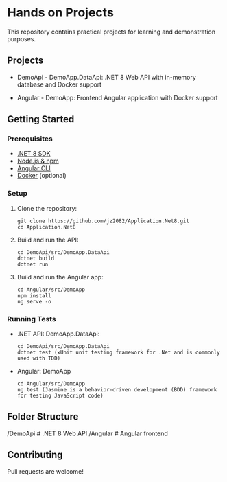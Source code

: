 # Hands on Projects

This repository contains practical projects for learning and demonstration purposes.

## Projects

- DemoApi - DemoApp.DataApi: .NET 8 Web API with in-memory database and Docker support



- Angular - DemoApp: Frontend Angular application with Docker support



## Getting Started

### Prerequisites

- [.NET 8 SDK](https://dotnet.microsoft.com/download)
- [Node.js & npm](https://nodejs.org/)
- [Angular CLI](https://angular.io/cli)
- [Docker](https://www.docker.com/) (optional)

### Setup

1. Clone the repository:
    ```
    git clone https://github.com/jz2082/Application.Net8.git
    cd Application.Net8
    ```

2. Build and run the API:
    ```
    cd DemoApi/src/DemoApp.DataApi
    dotnet build
    dotnet run
    ```

3. Build and run the Angular app:
    ```
    cd Angular/src/DemoApp
    npm install
    ng serve -o
    ```

### Running Tests

- .NET API: DemoApp.DataApi:  
  ```
  cd DemoApi/src/DemoApp.DataApi
  dotnet test (xUnit unit testing framework for .Net and is commonly used with TDD)
  ```

- Angular: DemoApp   
  ```
  cd Angular/src/DemoApp 
  ng test (Jasmine is a behavior-driven development (BDD) framework for testing JavaScript code)
  ```

## Folder Structure

/DemoApi      # .NET 8 Web API
/Angular      # Angular frontend

## Contributing

Pull requests are welcome!
